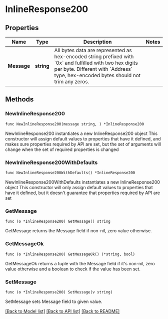 # InlineResponse200

## Properties

Name | Type | Description | Notes
------------ | ------------- | ------------- | -------------
**Message** | **string** | All bytes data are represented as hex-encoded string prefixed with &#x60;0x&#x60; and fulfilled with two hex digits per byte.  Different with &#x60;Address&#x60; type, hex-encoded bytes should not trim any zeros.  | 

## Methods

### NewInlineResponse200

`func NewInlineResponse200(message string, ) *InlineResponse200`

NewInlineResponse200 instantiates a new InlineResponse200 object
This constructor will assign default values to properties that have it defined,
and makes sure properties required by API are set, but the set of arguments
will change when the set of required properties is changed

### NewInlineResponse200WithDefaults

`func NewInlineResponse200WithDefaults() *InlineResponse200`

NewInlineResponse200WithDefaults instantiates a new InlineResponse200 object
This constructor will only assign default values to properties that have it defined,
but it doesn't guarantee that properties required by API are set

### GetMessage

`func (o *InlineResponse200) GetMessage() string`

GetMessage returns the Message field if non-nil, zero value otherwise.

### GetMessageOk

`func (o *InlineResponse200) GetMessageOk() (*string, bool)`

GetMessageOk returns a tuple with the Message field if it's non-nil, zero value otherwise
and a boolean to check if the value has been set.

### SetMessage

`func (o *InlineResponse200) SetMessage(v string)`

SetMessage sets Message field to given value.



[[Back to Model list]](../README.md#documentation-for-models) [[Back to API list]](../README.md#documentation-for-api-endpoints) [[Back to README]](../README.md)


